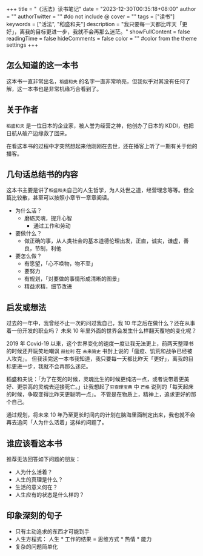 +++
title = "《活法》读书笔记"
date = "2023-12-30T00:35:18+08:00"
author = ""
authorTwitter = "" #do not include @
cover = ""
tags = ["读书"]
keywords = ["活法", "稻盛和夫"]
description = "我只要每一天都比昨天「更好」，离我的目标更进一步，我就不会再那么迷茫。"
showFullContent = false
readingTime = false
hideComments = false
color = "" #color from the theme settings
+++

## 怎么知道的这一本书

这本书一直非常出名，`稻盛和夫` 的名字一直非常响亮，但我似乎对其没有任何了解，这一本书也是非常机缘巧合看到了。

## 关于作者

`稻盛和夫` 是一位日本的企业家，被人誉为经营之神，他创办了日本的 KDDI，也把日航从破产边缘救了回来。

在看这本书的过程中才突然想起来他刚刚在去世，还在播客上听了一期有关于他的播客。

## 几句话总结书的内容

这本书主要是讲了`稻盛和夫`自己的人生哲学，为人处世之道，经营理念等等。但全篇比较散，甚至可以按照小章节一章章阅读。

- 为什么活？
    - 磨砺灵魂，提升心智
        - 通过工作和劳动
- 要做什么？
    - 做正确的事，从人类社会的基本道德伦理出发，正直，诚实，谦虚，善良，节制，利他
- 要怎么做？
    - 有愿望，「心不唤物，物不至」
    - 要努力
    - 有规划，「对要做的事情形成清晰的图景」
    - 精益求精，细节改进

## 启发或想法

过去的一年中，我曾经不止一次的问过我自己，我 10 年之后在做什么？还在从事着一份开发的职业吗？
未来 10 年里外面的世界会发生什么样翻天覆地的变化呢？

2019 年 Covid-19 以来，这个世界变化的速度一度让我无法更上，前两天整理书的时候还开玩笑地嘲讽 `赫拉利` 在 `未来简史` 书封上说的「瘟疫、饥荒和战争已经被人攻克」。
但我读完这一本书我知道，我只要每一天都比昨天「更好」，离我的目标更进一步，我就不会再那么迷茫。

稻盛和夫说：「为了在死的时候，灵魂比生的时候更纯洁一点，或者说带着更美好、更崇高的灵魂去迎接死亡。」让我想起了`穷查理宝典` 中 `芒格` 说到的「每天起床的时候，争取变得比昨天更聪明一点」。
不管是在物质上，精神上，追求更好的那个自己。

通过规划，将未来 10 年乃至更长时间内的计划在脑海里面制定出来，我也就不会再去追问「人为什么活着」这样的问题了。

## 谁应该看这本书

推荐无法回答如下问题的朋友：
- 人为什么活着？
- 人生的真理是什么？
- 生活的意义何在？
- 人生应有的状态是什么样的？

## 印象深刻的句子

- 只有主动追求的东西才可能到手
- 人生方程式： 人生 * 工作的结果 = 思维方式 * 热情 * 能力
- 复杂的问题简单化
